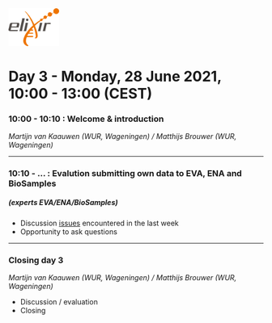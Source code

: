 <img src="images/logo_elixir.png" width="100">

# Day 3 - Monday, 28 June 2021, 10:00 - 13:00 (CEST)

### 10:00 - 10:10 : Welcome & introduction
*Martijn van Kaauwen (WUR, Wageningen) / Matthijs Brouwer (WUR, Wageningen)*

---

### 10:10 - ... : Evalution submitting own data to EVA, ENA and BioSamples
##### (_experts EVA/ENA/BioSamples_)
- Discussion [issues](../../../issues) encountered in the last week
- Opportunity to ask questions

---

### Closing day 3
*Martijn van Kaauwen (WUR, Wageningen) / Matthijs Brouwer (WUR, Wageningen)*
* Discussion / evaluation
* Closing
